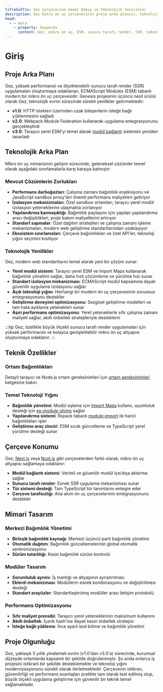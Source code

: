```yaml
---
titleSuffix: Gez Çerçevesine Genel Bakış ve Teknolojik Yenilikler
description: Gez mikro ön uç çerçevesinin proje arka planını, teknolojik evrimini ve temel avantajlarını derinlemesine inceleyin, ESM tabanlı modern sunucu tarafı render (SSR) çözümlerini keşfedin.
head:
  - - meta
    - property: keywords
      content: Gez, mikro ön uç, ESM, sunucu tarafı render, SSR, teknolojik yenilik, modül federasyonu
---
```


# Giriş

## Proje Arka Planı
Gez, yüksek performanslı ve ölçeklenebilir sunucu tarafı render (SSR) uygulamaları oluşturmaya odaklanan, ECMAScript Modules (ESM) tabanlı modern bir mikro ön uç çerçevesidir. Genesis projesinin üçüncü nesil ürünü olarak Gez, teknolojik evrim sürecinde sürekli yenilikler getirmektedir:

- **v1.0**: HTTP istekleri üzerinden uzak bileşenlerin isteğe bağlı yüklenmesini sağladı
- **v2.0**: Webpack Module Federation kullanarak uygulama entegrasyonunu gerçekleştirdi
- **v3.0**: Tarayıcı yerel ESM'yi temel alarak [modül bağlantı](/guide/essentials/module-link) sistemini yeniden tasarladı

## Teknolojik Arka Plan
Mikro ön uç mimarisinin gelişim sürecinde, geleneksel çözümler temel olarak aşağıdaki sınırlamalarla karşı karşıya kalmıştır:

### Mevcut Çözümlerin Zorlukları
- **Performans darboğazları**: Çalışma zamanı bağımlılık enjeksiyonu ve JavaScript sandbox proxy'leri önemli performans maliyetleri getiriyor
- **İzolasyon mekanizmaları**: Özel sandbox ortamları, tarayıcı yerel modül izolasyon yeteneklerine ulaşmakta zorlanıyor
- **Yapılandırma karmaşıklığı**: Bağımlılık paylaşımı için yapılan yapılandırma aracı değişiklikleri, proje bakım maliyetlerini artırıyor
- **Standart sapmalar**: Özel dağıtım stratejileri ve çalışma zamanı işleme mekanizmaları, modern web geliştirme standartlarından uzaklaşıyor
- **Ekosistem sınırlamaları**: Çerçeve bağımlılıkları ve özel API'ler, teknoloji yığını seçimini kısıtlıyor

### Teknolojik Yenilikler
Gez, modern web standartlarını temel alarak yeni bir çözüm sunar:

- **Yerel modül sistemi**: Tarayıcı yerel ESM ve Import Maps kullanarak bağımlılık yönetimi sağlar, daha hızlı çözümleme ve yürütme hızı sunar
- **Standart izolasyon mekanizması**: ECMAScript modül kapsamına dayalı güvenilir uygulama izolasyonu sağlar
- **Açık teknoloji yığını**: Herhangi bir modern ön uç çerçevesinin sorunsuz entegrasyonunu destekler
- **Geliştirme deneyimi optimizasyonu**: Sezgisel geliştirme modelleri ve tam hata ayıklama yetenekleri sunar
- **Aşırı performans optimizasyonu**: Yerel yeteneklerle sıfır çalışma zamanı maliyeti sağlar, akıllı önbellek stratejileriyle desteklenir

:::tip
Gez, özellikle büyük ölçekli sunucu tarafı render uygulamaları için yüksek performanslı ve kolayca genişletilebilir mikro ön uç altyapısı oluşturmaya odaklanır.
:::

## Teknik Özellikler

### Ortam Bağımlılıkları
Detaylı tarayıcı ve Node.js ortam gereksinimleri için [ortam gereksinimleri](/guide/start/environment) belgesine bakın.

### Temel Teknoloji Yığını
- **Bağımlılık yönetimi**: Modül eşleme için [Import Maps](https://caniuse.com/?search=import%20map) kullanır, uyumluluk desteği için [es-module-shims](https://github.com/guybedford/es-module-shims) sağlar
- **Yapılandırma sistemi**: Rspack tabanlı [module-import](https://rspack.dev/config/externals#externalstypemodule-import) ile harici bağımlılıkları işler
- **Geliştirme araç zinciri**: ESM sıcak güncelleme ve TypeScript yerel yürütme desteği sunar

## Çerçeve Konumu
Gez, [Next.js](https://nextjs.org) veya [Nuxt.js](https://nuxt.com/) gibi çerçevelerden farklı olarak, mikro ön uç altyapısı sağlamaya odaklanır:

- **Modül bağlantı sistemi**: Verimli ve güvenilir modül içe/dışa aktarma sağlar
- **Sunucu tarafı render**: Esnek SSR uygulama mekanizması sunar
- **Tür sistemi desteği**: Tam TypeScript tür tanımlarını entegre eder
- **Çerçeve tarafsızlığı**: Ana akım ön uç çerçevelerinin entegrasyonunu destekler

## Mimari Tasarım

### Merkezi Bağımlılık Yönetimi
- **Birleşik bağımlılık kaynağı**: Merkezi üçüncü parti bağımlılık yönetimi
- **Otomatik dağıtım**: Bağımlılık güncellemelerinin global otomatik senkronizasyonu
- **Sürüm tutarlılığı**: Kesin bağımlılık sürüm kontrolü

### Modüler Tasarım
- **Sorumluluk ayrımı**: İş mantığı ve altyapının ayrıştırılması
- **Eklenti mekanizması**: Modüllerin esnek kombinasyonu ve değiştirilmesi desteği
- **Standart arayüzler**: Standartlaştırılmış modüller arası iletişim protokolü

### Performans Optimizasyonu
- **Sıfır maliyet prensibi**: Tarayıcı yerel yeteneklerinin maksimum kullanımı
- **Akıllı önbellek**: İçerik hash'ine dayalı kesin önbellek stratejisi
- **İsteğe bağlı yükleme**: İnce ayarlı kod bölme ve bağımlılık yönetimi

## Proje Olgunluğu
Gez, yaklaşık 5 yıllık yinelemeli evrim (v1.0'dan v3.0'a) sürecinde, kurumsal düzeyde ortamlarda kapsamlı bir şekilde doğrulanmıştır. Şu anda onlarca iş projesini istikrarlı bir şekilde desteklemekte ve teknoloji yığını modernizasyonunu sürekli olarak ilerletmektedir. Çerçevenin istikrarı, güvenilirliği ve performans avantajları pratikte tam olarak test edilmiş olup, büyük ölçekli uygulama geliştirme için güvenilir bir teknik temel sağlamaktadır.
